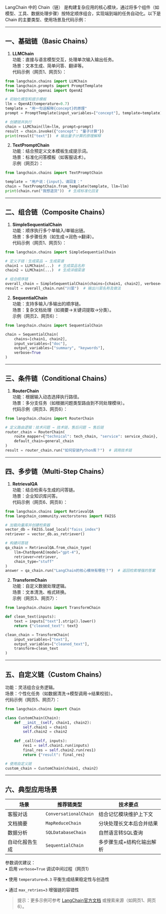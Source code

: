 LangChain 中的 Chain（链） 是构建复杂应用的核心模块，通过将多个组件（如模型、工具、数据处理步骤）按特定顺序组合，实现端到端的任务自动化。以下是 Chain 的主要类型、使用场景及代码示例：

---

## 一、基础链（Basic Chains）

1. **LLMChain**  
功能：直接与语言模型交互，处理单次输入输出任务。  
场景：文本生成、简单问答、翻译等。  
代码示例（网页1、网页5）：  
```python
from langchain.chains import LLMChain
from langchain.prompts import PromptTemplate
from langchain_openai import OpenAI

# 初始化模型和提示模板
llm = OpenAI(temperature=0.7)
template = "用一句话解释{concept}的原理"
prompt = PromptTemplate(input_variables=["concept"], template=template)

# 创建链并执行
chain = LLMChain(llm=llm, prompt=prompt)
result = chain.invoke({"concept": "量子计算"})
print(result["text"])  # 输出量子计算的原理解释
```

2. **TextPromptChain**  
功能：结合预定义文本模板生成提示词。  
场景：标准化问答模板（如客服话术）。  
示例（网页2）：  
```python
from langchain.chains import TextPromptChain

template = "用户说：{input}。请回复："
chain = TextPromptChain.from_template(template, llm=llm)
print(chain.run("我想退货"))  # 生成标准化回复
```

---

## 二、组合链（Composite Chains）

1. **SimpleSequentialChain**  
功能：顺序执行多个单输入/单输出链。  
场景：多步骤任务（如生成→润色→翻译）。  
代码示例（网页1、网页5）：  
```python
from langchain.chains import SimpleSequentialChain

# 定义子链：生成菜品 → 生成菜谱
chain1 = LLMChain(...)  # 生成菜品名称
chain2 = LLMChain(...)  # 生成详细菜谱

# 组合顺序链
overall_chain = SimpleSequentialChain(chains=[chain1, chain2], verbose=True)
result = overall_chain.run("川菜")  # 输出川菜名称及做法
```

2. **SequentialChain**  
功能：支持多输入/多输出的顺序链。  
场景：复杂文档处理（如摘要→关键词提取→分类）。  
示例（网页2、网页6）：  
```python
from langchain.chains import SequentialChain

chain = SequentialChain(
    chains=[chain1, chain2],
    input_variables=["doc"],
    output_variables=["summary", "keywords"],
    verbose=True
)
```

---

## 三、条件链（Conditional Chains）

1. **RouterChain**  
功能：根据输入动态选择执行路径。  
场景：多分支任务（如根据问题类型路由到不同处理模块）。  
代码示例（网页3、网页6）：  
```python
from langchain.chains import RouterChain

# 定义路由逻辑：技术问题 → 技术链，售后问题 → 售后链
router_chain = RouterChain(
    route_mapper={"technical": tech_chain, "service": service_chain},
    default_chain=general_chain
)
result = router_chain.run("如何安装Python库？")  # 调用技术链
```

---

## 四、多步链（Multi-Step Chains）

1. **RetrievalQA**  
功能：结合检索与生成的问答链。  
场景：企业知识库问答。  
代码示例（网页6、网页8）：  
```python
from langchain.chains import RetrievalQA
from langchain_community.vectorstores import FAISS

# 加载向量库并创建检索器
vector_db = FAISS.load_local("faiss_index")
retriever = vector_db.as_retriever()

# 构建问答链
qa_chain = RetrievalQA.from_chain_type(
    llm=ChatOpenAI(model="gpt-4"),
    retriever=retriever,
    chain_type="stuff"
)
answer = qa_chain.run("LangChain的核心模块有哪些？")  # 返回检索增强的答案
```

2. **TransformChain**  
功能：自定义数据处理逻辑。  
场景：文本清洗、格式转换。  
示例（网页3、网页7）：  
```python
from langchain.chains import TransformChain

def clean_text(inputs):
    text = inputs["text"].strip().lower()
    return {"cleaned_text": text}

clean_chain = TransformChain(
    input_variables=["text"],
    output_variables=["cleaned_text"],
    transform=clean_text
)
```

---

## 五、自定义链（Custom Chains）

功能：灵活组合业务逻辑。  
场景：个性化任务（如数据清洗→模型调用→结果校验）。  
代码示例（网页5、网页7）：  

```python
from langchain.chains import Chain

class CustomChain(Chain):
    def __init__(self, chain1, chain2):
        self.chain1 = chain1
        self.chain2 = chain2
    
    def _call(self, inputs):
        res1 = self.chain1.run(inputs)
        final_res = self.chain2.run(res1)
        return {"result": final_res}

# 使用自定义链
custom_chain = CustomChain(chain1, chain2)
```

---

## 六、典型应用场景

| 场景           | 推荐链类型            | 技术要点                  |
| -------------- | --------------------- | ------------------------- |
| 客服对话       | `ConversationalChain` | 结合记忆模块维护上下文    |
| 文档摘要       | `MapReduceChain`      | 分块处理长文本后合并结果  |
| 数据分析       | `SQLDatabaseChain`    | 自然语言转SQL查询         |
| 自动化报告生成 | `SequentialChain`     | 多步骤生成+结构化输出解析 |

参数调优建议：  
• 启用 `verbose=True` 调试中间过程（网页1）  

• 使用 `temperature=0.3` 平衡生成结果稳定性与创造性  

• 通过 `max_retries=3` 增强链的容错性  


> 提示：更多示例可参考 [LangChain官方文档](https://python.langchain.com/docs/modules/chains/) 或搜索来源（如网页1、网页6）。